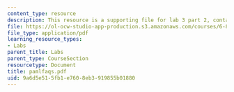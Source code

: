 ```yaml
---
content_type: resource
description: This resource is a supporting file for lab 3 part 2, contains PAML faqs.
file: https://ol-ocw-studio-app-production.s3.amazonaws.com/courses/6-877j-computational-evolutionary-biology-fall-2005/9a6d5e515fb1e7608eb3919855b01880_pamlfaqs.pdf
file_type: application/pdf
learning_resource_types:
- Labs
parent_title: Labs
parent_type: CourseSection
resourcetype: Document
title: pamlfaqs.pdf
uid: 9a6d5e51-5fb1-e760-8eb3-919855b01880
---
```

